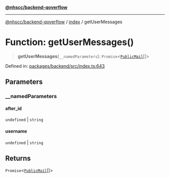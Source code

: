 [**@nhscc/backend-qoverflow**](../../README.md)

***

[@nhscc/backend-qoverflow](../../README.md) / [index](../README.md) / getUserMessages

# Function: getUserMessages()

> **getUserMessages**(`__namedParameters`): `Promise`\<[`PublicMail`](../../db/type-aliases/PublicMail.md)[]\>

Defined in: [packages/backend/src/index.ts:643](https://github.com/nhscc/qoverflow.api.hscc.bdpa.org/blob/b629239838bf73900bba2996b8dcfbc432755e21/packages/backend/src/index.ts#L643)

## Parameters

### \_\_namedParameters

#### after_id

`undefined` \| `string`

#### username

`undefined` \| `string`

## Returns

`Promise`\<[`PublicMail`](../../db/type-aliases/PublicMail.md)[]\>
